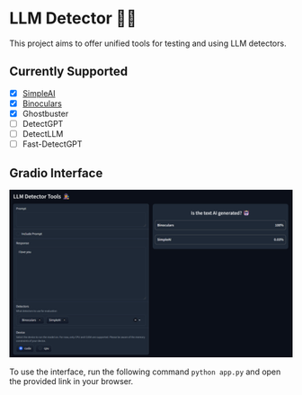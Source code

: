 # LLM Detector 🕵️‍♂️

This project aims to offer unified tools for testing and using LLM detectors.

## Currently Supported

- [x] [SimpleAI](https://huggingface.co/Hello-SimpleAI/chatgpt-detector-roberta)
- [x] [Binoculars](https://github.com/ahans30/Binoculars)
- [x] Ghostbuster
- [ ] DetectGPT
- [ ] DetectLLM
- [ ] Fast-DetectGPT

## Gradio Interface

![interface](media/image.png)

To use the interface, run the following command `python app.py` and open the provided link in your browser.
